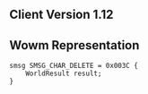 ## Client Version 1.12

## Wowm Representation
```rust,ignore
smsg SMSG_CHAR_DELETE = 0x003C {
    WorldResult result;    
}

```

